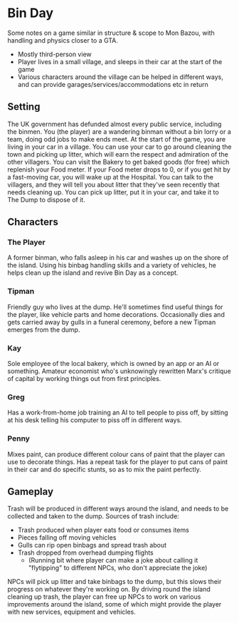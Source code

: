 # Bin Day
Some notes on a game similar in structure & scope to Mon Bazou, with handling and physics closer to a GTA.
- Mostly third-person view
- Player lives in a small village, and sleeps in their car at the start of the game
- Various characters around the village can be helped in different ways, and can provide garages/services/accommodations etc in return

## Setting
The UK government has defunded almost every public service, including the binmen. You (the player) are a wandering binman without a bin lorry or a team, doing odd jobs to make ends meet.
At the start of the game, you are living in your car in a village. You can use your car to go around cleaning the town and picking up litter, which will earn the respect and admiration of the other villagers.
You can visit the Bakery to get baked goods (for free) which replenish your Food meter.
If your Food meter drops to 0, or if you get hit by a fast-moving car, you will wake up at the Hospital.
You can talk to the villagers, and they will tell you about litter that they've seen recently that needs cleaning up. You can pick up litter, put it in your car, and take it to The Dump to dispose of it.

## Characters
### The Player
A former binman, who falls asleep in his car and washes up on the shore of the island. Using his binbag handling skills and a variety of vehicles, he helps clean up the island and revive Bin Day as a concept.
### Tipman
Friendly guy who lives at the dump. He'll sometimes find useful things for the player, like vehicle parts and home decorations. Occasionally dies and gets carried away by gulls in a funeral ceremony, before a new Tipman emerges from the dump.
### Kay
Sole employee of the local bakery, which is owned by an app or an AI or something. Amateur economist who's unknowingly rewritten Marx's critique of capital by working things out from first principles.
### Greg
Has a work-from-home job training an AI to tell people to piss off, by sitting at his desk telling his computer to piss off in different ways.
### Penny
Mixes paint, can produce different colour cans of paint that the player can use to decorate things. Has a repeat task for the player to put cans of paint in their car and do specific stunts, so as to mix the paint perfectly.

## Gameplay
Trash will be produced in different ways around the island, and needs to be collected and taken to the dump. Sources of trash include:
- Trash produced when player eats food or consumes items
- Pieces falling off moving vehicles
- Gulls can rip open binbags and spread trash about
- Trash dropped from overhead dumping flights
	- (Running bit where player can make a joke about calling it "flytipping" to different NPCs, who don't appreciate the joke)

NPCs will pick up litter and take binbags to the dump, but this slows their progress on whatever they're working on. By driving round the island cleaning up trash, the player can free up NPCs to work on various improvements around the island, some of which might provide the player with new services, equipment and vehicles.


